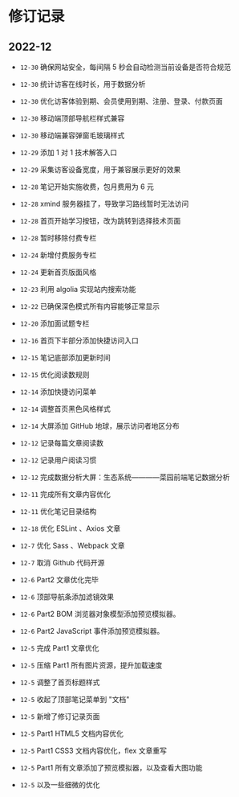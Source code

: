 <script lang="ts" setup>
import { loginRead } from '@/utils/login-read'

loginRead('n10008')
</script>

# 修订记录

<ClientOnly><AppRead code="n10008" /></ClientOnly>

## 2022-12

-   `12-30` 确保网站安全，每间隔 5 秒会自动检测当前设备是否符合规范

-   `12-30` 统计访客在线时长，用于数据分析

-   `12-30` 优化访客体验到期、会员使用到期、注册、登录、付款页面

-   `12-30` 移动端顶部导航栏样式兼容

-   `12-30` 移动端兼容弹窗毛玻璃样式

-   `12-29` 添加 1 对 1 技术解答入口

-   `12-29` 采集访客设备宽度，用于兼容展示更好的效果

-   `12-28` 笔记开始实施收费，包月费用为 6 元

-   `12-28` xmind 服务器挂了，导致学习路线暂时无法访问

-   `12-28` 首页开始学习按钮，改为跳转到选择技术页面

-   `12-28` 暂时移除付费专栏

-   `12-24` 新增付费服务专栏

-   `12-24` 更新首页版面风格

-   `12-23` 利用 algolia 实现站内搜索功能

-   `12-22` 已确保深色模式所有内容能够正常显示

-   `12-20` 添加面试题专栏

-   `12-16` 首页下半部分添加快捷访问入口

-   `12-15` 笔记底部添加更新时间

-   `12-15` 优化阅读数规则

-   `12-14` 添加快捷访问菜单

-   `12-14` 调整首页黑色风格样式

-   `12-14` 大屏添加 GitHub 地球，展示访问者地区分布

-   `12-12` 记录每篇文章阅读数

-   `12-12` 记录用户阅读习惯

-   `12-12` 完成数据分析大屏：生态系统————菜园前端笔记数据分析

-   `12-11` 完成所有文章内容优化

-   `12-11` 优化笔记目录结构

-   `12-18` 优化 ESLint 、Axios 文章

-   `12-7` 优化 Sass 、Webpack 文章

-   `12-7` 取消 Github 代码开源

-   `12-6` Part2 文章优化完毕

-   `12-6` 顶部导航条添加滤镜效果

-   `12-6` Part2 BOM 浏览器对象模型添加预览模拟器。

-   `12-6` Part2 JavaScript 事件添加预览模拟器。

-   `12-5` 完成 Part1 文章优化

-   `12-5` 压缩 Part1 所有图片资源，提升加载速度

-   `12-5` 调整了首页标题样式

-   `12-5` 收起了顶部笔记菜单到 "文档"

-   `12-5` 新增了修订记录页面

-   `12-5` Part1 HTML5 文档内容优化

-   `12-5` Part1 CSS3 文档内容优化，flex 文章重写

-   `12-5` Part1 所有文章添加了预览模拟器，以及查看大图功能

-   `12-5` 以及一些细微的优化
